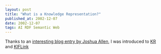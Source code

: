 ```yaml
---
layout: post
title: "What is a Knowledge Representation?"
published_at: 2002-12-07
date: 2002-12-07
tags: AI RDF Semantic Web
---
```


Thanks to an [interesting blog entry by Joshua Allen](http://www.netcrucible.com/blog/2002/12/05.html#a258), I was introduced to [KR](http://medg.lcs.mit.edu/ftp/psz/k-rep.html) and [KIF](http://www.google.com/search?hl=en&ie=UTF-8&oe=UTF-8&q=KIF)[Link](http://medg.lcs.mit.edu/ftp/psz/k-rep.html)  